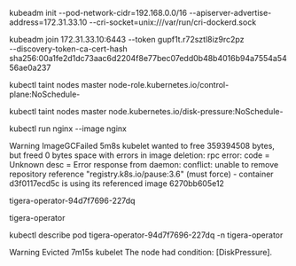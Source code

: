 kubeadm init --pod-network-cidr=192.168.0.0/16 --apiserver-advertise-address=172.31.33.10 --cri-socket=unix:///var/run/cri-dockerd.sock

kubeadm join 172.31.33.10:6443 --token gupf1t.r72sztl8iz9rc2pz \
        --discovery-token-ca-cert-hash sha256:00a1fe2d1dc73aac6d2204f8e77bec07edd0b48b4016b94a7554a5456ae0a237

kubectl taint nodes master node-role.kubernetes.io/control-plane:NoSchedule-

kubectl taint nodes master node.kubernetes.io/disk-pressure:NoSchedule-

kubectl run nginx --image nginx


 Warning  ImageGCFailed            5m8s                 kubelet          wanted to free 359394508 bytes, but freed 0 bytes space with errors in image deletion: rpc error: code = Unknown desc = Error response from daemon: conflict: unable to remove repository reference "registry.k8s.io/pause:3.6" (must force) - container d3f0117ecd5c is using its referenced image 6270bb605e12


tigera-operator-94d7f7696-227dq

tigera-operator

kubectl describe pod tigera-operator-94d7f7696-227dq -n tigera-operator

Warning  Evicted    7m15s  kubelet            The node had condition: [DiskPressure].

